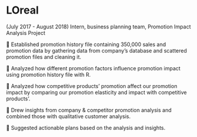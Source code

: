 # LOreal
(July 2017 - August 2018) Intern, business planning team, Promotion Impact Analysis Project

	Established promotion history file containing 350,000 sales and promotion data by gathering data from company’s database and scattered promotion files and cleaning it. 

	Analyzed how different promotion factors influence promotion impact using promotion history file with R.

	Analyzed how competitive products’ promotion affect our promotion impact by comparing our promotion elasticity and impact with competitive products’.

	Drew insights from company & competitor promotion analysis and combined those with qualitative customer analysis.

	Suggested actionable plans based on the analysis and insights. 
